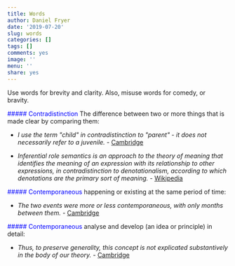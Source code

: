 ```yaml
---
title: Words
author: Daniel Fryer
date: '2019-07-20'
slug: words
categories: []
tags: []
comments: yes
image: ''
menu: ''
share: yes
---
```


Use words for brevity and clarity.
Also, misuse words for comedy, or bravity.

<font color="blue"> 
##### Contradistinction </font>
The difference between two or more things that is made clear by comparing them:

* *I use the term "child" in contradistinction to "parent" - it does not necessarily refer to a juvenile.* - [Cambridge](https://dictionary.cambridge.org/dictionary/english/contradistinction)

* *Inferential role semantics is an approach to the theory of meaning that identifies the meaning of an expression with its relationship to other expressions, in contradistinction to denotationalism, according to which denotations are the primary sort of meaning.* - [Wikipedia](https://en.wikipedia.org/wiki/Inferential_role_semantics)




<font color="blue"> 
##### Contemporaneous </font>
happening or existing at the same period of time:

* *The two events were more or less contemporaneous, with only months between them.* - [Cambridge](https://dictionary.cambridge.org/dictionary/english/contemporaneous)




<font color="blue"> 
##### Contemporaneous </font>
analyse and develop (an idea or principle) in detail:

* *Thus, to preserve generality, this concept is not explicated substantively in the body of our theory.* - [Cambridge](https://dictionary.cambridge.org/dictionary/english/explicated)


